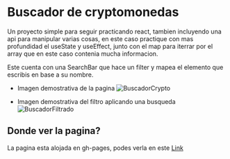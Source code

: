 # Buscador de cryptomonedas

Un proyecto simple para seguir practicando react, tambien incluyendo una api para manipular varias cosas, en este caso practique con mas profundidad el useState y useEffect, junto con el map para iterrar por el array que en este caso contenia mucha informacion.

Este cuenta con una SearchBar que hace un filter y mapea el elemento que escribis en base a su nombre.

- Imagen demostrativa de la pagina
  <img src="https://media.discordapp.net/attachments/875262629516546089/875262639582904350/unknown.png?width=1159&height=565" alt="BuscadorCrypto">

- Imagen demostrativa del filtro aplicando una busqueda
  <img src="https://media.discordapp.net/attachments/875262629516546089/875262719719243846/unknown.png?width=1157&height=222" alt="BuscadorFiltrado">

## Donde ver la pagina?

La pagina esta alojada en gh-pages, podes verla en este [Link](https://jd-apprentice.github.io/BuscadorCrypto/)

